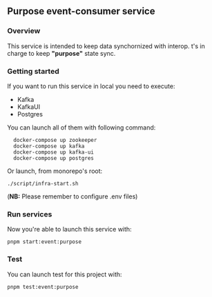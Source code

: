 ## Purpose event-consumer service

### Overview

This service is intended to keep data synchornized with interop. t's in charge to keep **"purpose"** state sync.

### Getting started

If you want to run this service in local you need to execute:

- Kafka
- KafkaUI
- Postgres

You can launch all of them with following command:

```
  docker-compose up zookeeper
  docker-compose up kafka
  docker-compose up kafka-ui
  docker-compose up postgres
```

Or launch, from monorepo's root:

```
./script/infra-start.sh
```

(**NB:** Please remember to configure .env files)

### Run services

Now you're able to launch this service with:

`pnpm start:event:purpose`

### Test

You can launch test for this project with:

`pnpm test:event:purpose`
